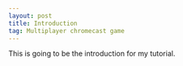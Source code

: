 ```yaml
---
layout: post
title: Introduction
tag: Multiplayer chromecast game
---
```


This is going to be the introduction for my tutorial.